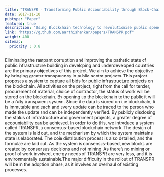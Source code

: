 ```yaml
---
title: "TRANSPR - Transforming Public Accountability through Block-Chain Technology"
date: 2017-11-10
pubtype: "Paper"
featured: true
description: "Using Blockchain technology to revolutionise public spending and accountability"
link: "https://github.com/aarthishankar/papers/TRANSPR.pdf"
weight: 400
sitemap:
  priority : 0.8
---
```

Eliminating the rampant corruption and improving the pathetic state of public infrastructure building in developing and underdeveloped countries are the primary objectives of this project. We aim to achieve the objective by bringing greater transparency in public sector projects. This project proposes a system to capture all bids for public infrastructure projects on the blockchain. All activities on the project, right from the call for tender, procurement of material, choice of contractor, the status of work will be stored on the blockchain. By opening up the blockchain to the public it will be a fully transparent system. Since the data is stored on the blockchain, it is immutable and each and every update can be traced to the person who made the update and can be independently verified. By publicly disclosing the status of infrastructure and government projects, a greater degree of accountability can be achieved. In order to do this, we introduce a system called TRANSPR, a consensus-based blockchain network. The design of the system is laid out, and the mechanism by which the system maintains state is elaborated. The coin distribution process is also detailed, and the formulae are laid out. As the system is consensus-based, new blocks are created by consensus decisions and not mining. As there’s no mining or proof of work involved, energy needs of TRANSPR are very less, and it is environmentally sustainable.The major difficulty in the rollout of TRANSPR will be in the adoption phase, as it involves an overhaul of existing processes.
